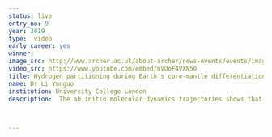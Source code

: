```yaml
---
status: live
entry_no: 9
year: 2019
type:  video
early_career: yes 
winner:
image_src: http://www.archer.ac.uk/about-archer/news-events/events/image-comp/gallery-2019/09_Entry_800.jpg
video_src: https://www.youtube.com/embed/nVUoF4VXN50
title: Hydrogen partitioning during Earth's core-mantle differentiation
name: Dr Li Yunguo
institution: University College London
description:  The ab initio molecular dynamics trajectories shows that most hydrogen atoms (white balls) stay in the core material (liquid Fe), while few go into the mantle material (silicate melt) at conditions simulating the Earth's core-mantle differentiation process. This simulation clearly demonstrates the siderophile ("iron-loving") nature of hydrogen, and implies that the Earth's core can be a reservoir of hydrogen.


  
---
```

